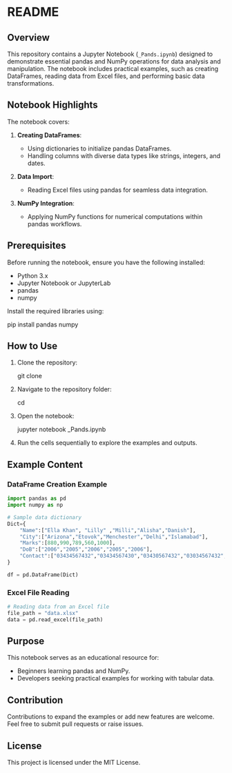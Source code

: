 # README

## Overview

This repository contains a Jupyter Notebook (`_Pands.ipynb`) designed to demonstrate essential pandas and NumPy operations for data analysis and manipulation. The notebook includes practical examples, such as creating DataFrames, reading data from Excel files, and performing basic data transformations.

## Notebook Highlights

The notebook covers:

1. **Creating DataFrames**:
   - Using dictionaries to initialize pandas DataFrames.
   - Handling columns with diverse data types like strings, integers, and dates.

2. **Data Import**:
   - Reading Excel files using pandas for seamless data integration.

3. **NumPy Integration**:
   - Applying NumPy functions for numerical computations within pandas workflows.

## Prerequisites

Before running the notebook, ensure you have the following installed:
- Python 3.x
- Jupyter Notebook or JupyterLab
- pandas
- numpy

Install the required libraries using:

pip install pandas numpy


## How to Use

1. Clone the repository:
   
   git clone <repository-url>
   

2. Navigate to the repository folder:
   
   cd <repository-folder>
   

3. Open the notebook:
   
   jupyter notebook _Pands.ipynb
   

4. Run the cells sequentially to explore the examples and outputs.

## Example Content

### DataFrame Creation Example
```python
import pandas as pd
import numpy as np

# Sample data dictionary
Dict={
    "Name":["Ella Khan", "Lilly" ,"Milli","Alisha","Danish"],
    "City":["Arizona","Etovok","Menchester","Delhi","Islamabad"],
    "Marks":[880,990,789,560,1000],
    "DoB":["2006","2005","2006","2005","2006"],
    "Contact":["03434567432","03434567430","03430567432","03034567432","03422567332"]
}

df = pd.DataFrame(Dict)
```

### Excel File Reading
```python
# Reading data from an Excel file
file_path = "data.xlsx"
data = pd.read_excel(file_path)
```

## Purpose

This notebook serves as an educational resource for:
- Beginners learning pandas and NumPy.
- Developers seeking practical examples for working with tabular data.

## Contribution

Contributions to expand the examples or add new features are welcome. Feel free to submit pull requests or raise issues.

## License

This project is licensed under the MIT License.
